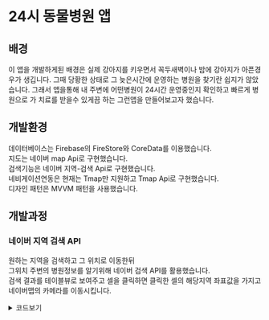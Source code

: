 # 24시 동물병원 앱

## 배경
이 앱을 개발하게된 배경은 실제 강아지를 키우면서 꼭두새벽이나 밤에 강아지가 아픈경우가 생깁니다. 그때 당황한 상태로 그 늦은시간에 운영하는 병원을 찾기란 쉽지가 않았습니다. 그래서 앱을통해 내 주변에 어떤병원이 24시간 운영중인지 확인하고 빠르게 병원으로 가 치료를 받을수 있게끔 하는 그런앱을 만들어보고자 했습니다.    

   
## 개발환경
데이터베이스는 Firebase의 FireStore와 CoreData를 이용했습니다.   
지도는 네이버 map Api로 구현했습니다.   
검색기능은 네이버 지역-검색 Api로 구현했습니다.    
네비게이션연동은 현재는 Tmap만 지원하고 Tmap Api로 구현했습니다.   
디자인 패턴은 MVVM 패턴을 사용했습니다.   


## 개발과정


### 네이버 지역 검색 API
원하는 지역을 검색하고 그 위치로 이동한뒤   
그위치 주변의 병원정보를 알기위해 네이버 검색 API를 활용했습니다.   
검색 결과를 테이블뷰로 보여주고 셀을 클릭하면 클릭한 셀의 해당지역 좌표값을 가지고   
네이버맵의 카메라를 이동시킵니다.   
<details>
<summary>코드보기</summary>

네이버 검색 결과를 URL세션을 이용해 JSON형태로 받아와 모델로 만드는 코드  

```swift
static func fetchSearchService(queryValue: String, compltion: @escaping (Result<[SearchModel], Error>) -> Void) {
        DispatchQueue.global(qos: .default).async {
            let clientID = "AZNe9xs00tGIlUvyHPXj"
            let secretID = "XbdL_MZyWc"
            
            let query = "https://openapi.naver.com/v1/search/local.json?query=\(queryValue)&display=10&start=1&sort=random"
            
            guard let encodedQuery = query.addingPercentEncoding(withAllowedCharacters: NSCharacterSet.urlQueryAllowed) else {return}
            
            guard let url = URL(string: encodedQuery) else {return}
            
            var requestURL = URLRequest(url: url)
            
            requestURL.addValue(clientID, forHTTPHeaderField: "X-Naver-Client-Id")
            requestURL.addValue(secretID, forHTTPHeaderField: "X-Naver-Client-Secret")
            
            URLSession.shared.dataTask(with: requestURL) { data, respones, error in
                if error != nil {
                    compltion(.failure(error!))
                    return
                }
                
                guard let data = data else {
                    return
                }
                
                do {
                    let decodeData = try JSONDecoder().decode(SearchModelList.self, from: data)
                    let searhModels = decodeData.items.map {
                        SearchModel(name: $0.title, address: $0.roadAddress, x: $0.mapx, y: $0.mapy)
                    }
                    compltion(.success(searhModels))
                } catch {
                }
            }.resume()
        }
        
    }
}

```

받아온 모델을 통해 뷰에 보여줄 Viewmodel 코드   
데이터를 받기 시작한 시점과 끝난시점을 알기위해    
loddingStart와 lodingEnd 를만들었고    
이로인해 받아오는중의 로딩뷰를 표시했음    
델리게이트 패턴으로 HomeViewController에 lating값을 전달하고   
그 값을 이용해 카메라를 이동시켰음

```swift
final class SearchViewModel {
    
    var models : [SearchModel] = []
    
    var loddingStart: () -> Void = {}
    
    var lodingEnd: () -> Void = {}
    
    func count() -> Int {
        return models.count
    }
    
    func name(index: Int) -> String {
        return models[index].name.components(separatedBy: ["b","/","<",">"]).joined()
    }
    
    func address(index: Int) -> String {
        return models[index].address
    }
    
    func lating(index: Int) -> NMGLatLng {
        guard let xInt = Int(models[index].x) else {return NMGLatLng()}
        guard let yInt = Int(models[index].y) else {return NMGLatLng()}
        let xDouble = Double(xInt)
        let yDouble = Double(yInt)
        let tm = NMGTm128(x: xDouble, y: yDouble)
        let lating = tm.toLatLng()
        return lating
    }
    
    func fetch(searhText: String) {
        loddingStart()
        SearchService.fetchSearchService(queryValue: searhText) { [weak self] result in
             switch result {
             case .success(let models):
                 self?.models = models
                 self?.lodingEnd()
             case .failure(_):
                 self?.lodingEnd()
             }
        }
    }
}





```

델리게이트 패턴

```swift
protocol SearchViewDelegate: AnyObject {
    func locationData(lating: NMGLatLng)
}

func tableView(_ tableView: UITableView, didSelectRowAt indexPath: IndexPath) {
        guard let lating = searchViewModel?.lating(index: indexPath.row) else {return}
        delegate?.locationData(lating: lating)
        navigationController?.popViewController(animated: true)
        
        
    }
```
<details>




   
### 네이버맵 API   
![Simulator Screen Recording - iPhone 13 Pro - 2022-04-22 at 16 29 26](https://user-images.githubusercontent.com/93653997/164627998-dbfbf64c-405d-46d4-a186-9052abed6be2.gif)


동물병원의 위치를 나타낼 지도는 네이버 맵 Api를 활용했습니다.    
네이버맵 API같은경우 여러가지 기능을 제공하는데       
그중 병원의 위치를 알수있는 마커를 활용했습니다.
앱을 켠후 데이터 로딩화면이 표시되고   
데이터 로딩이 완료되면 로딩화면이 사라진후에 받아온 데이터를 반복문을 활용해 마커로 표시합니다.   
그럼 결과적으로 화면에 모든 동물병원의 위치가 마커로 표시됩니다.
<details>
<summary>코드보기</summary>

파이어베이스에서 데이터를 받아와 모델로 만드는 Service 코드

```swift
struct HospitalService {
    static func fetchHospital(compltion: @escaping (Result<[HospitalModel],Error>) -> Void) {
        let db = Firestore.firestore().collection("hospital")
        db.getDocuments() { snapshot, error in
            if let error = error {
                compltion(.failure(error))
                return
            }
            guard let doc = snapshot?.documents else {return}
            let model = doc.map {
                HospitalModel(dic: $0.data())
            }
            compltion(.success(model))
        }
    }
}
```
  
ViewModel 코드   
데이터를 받은게 끝나는 시점을 알기위해 만든 lodingEnd   
이 클로져를 이용해 로딩이 끝난 시점에 뷰를 보여줌   

```swift
final class HospitalViewModel {
    

    var models: [HospitalModel] = []
    
    var lodingEnd: () -> Void = {}
    
    func fetch() {
        HospitalService.fetchHospital { [weak self] result in
            switch result {
            case .success(let model):
                self?.models = model
                self?.lodingEnd()
            case .failure(_):
                self?.lodingEnd()
            }
        }
    }
}

```

이 viewModel을 이용해 반복문을 통해 마커를 생성하는 코드   
viewModel에서 만든 lodingEnd 클료져가 호출되면 아래 함수가 호출됨   

```swift
private func lodingViewOFF() {
        //네이버 공식문서에서 같은 이미지를 쓰는경우 오버레이 이미지를 하나만 생성해서 사용해야한다고 합니다.
        let image = NMFOverlayImage(name: "마커이미지")
        loadingView.removeFromSuperview()
        DispatchQueue.global(qos: .default).async { [weak self] in
            for models in self!.hospitalViewModel.models {
                let marker = NMFMarker()
                marker.iconImage = image
                marker.position = NMGLatLng(lat: models.x, lng: models.y)
                marker.width = 40
                marker.height = 60
                marker.touchHandler = { [weak self] (ovrlay: NMFOverlay) -> Bool in
                    self?.marker.mapView = nil
                    self?.containerView.viewModel = DetailViewModel(model: models)
                    self?.animatePresentContainer()
                    self?.selectCameraZoom()
                    let camUpdate = NMFCameraUpdate(scrollTo: NMGLatLng(lat: models.x, lng: models.y))
                    self?.naverMapView.moveCamera(camUpdate)
                    return true
                }
                DispatchQueue.main.async { [weak self] in
                    marker.mapView = self?.naverMapView
                }
            }
        }
    }
```
<details>

